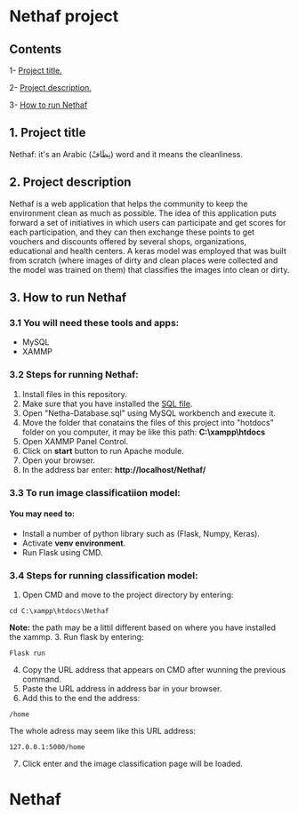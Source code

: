 # Nethaf project
## Contents
1- [Project title.](#1-project-title)

2- [Project description.](#2-project-description)

3- [How to run Nethaf](#3-how-to-run-nethaf)
## 1. Project title
Nethaf: it's an Arabic (نِظَافْ) word and it means the cleanliness. 
## 2. Project description
Nethaf is a web application that helps the community to keep the environment clean as much as possible. The idea of this application puts forward a set of initiatives in which users can participate and get scores for each participation, and they can then exchange these points  to get vouchers and discounts offered by several shops, organizations, educational and health centers. A keras model was employed that was built from scratch (where images of dirty and clean places were collected and the model was trained on them) that classifies the images into clean or dirty. 
## 3. How to run Nethaf

### 3.1 You will need these tools and apps:
- MySQL 
- XAMMP 
### 3.2 Steps for running Nethaf:
1. Install files in  this repository.
3. Make sure that you have installed the [SQL file](https://github.com/Farah-alharastany/Nethaf/blob/main/Nethaf-Database.sql).
4. Open "Netha-Database.sql" using MySQL workbench and execute it.
5. Move the folder that conatains the files of this project into "hotdocs" folder on you computer, it may be like this path: **C:\xampp\htdocs**
6. Open XAMMP Panel Control.
7. Click on **start** button to run Apache module.
8. Open your browser.
9. In the address bar enter: 
**http://localhost/Nethaf/**
### 3.3 To run image classificatiion model:
#### You may need to:
- Install a number of python library such as (Flask, Numpy, Keras).
- Activate **venv environment**.
- Run Flask using CMD.
### 3.4 Steps for running classification model:
1. Open CMD and move to the project directory by entering:
```
cd C:\xampp\htdocs\Nethaf
```
**Note:** the path may be a littil different based on where you have installed the xammp.
3. Run flask by entering:
```
Flask run
```
4. Copy the URL address that appears on CMD after wunning the previous command.
5. Paste the URL address in address bar in your browser.
6. Add this to the end the address:
```
/home
```
The whole adress may seem like this URL address:
```
127.0.0.1:5000/home
```
7. Click enter and the image classification page will be loaded.
# Nethaf
